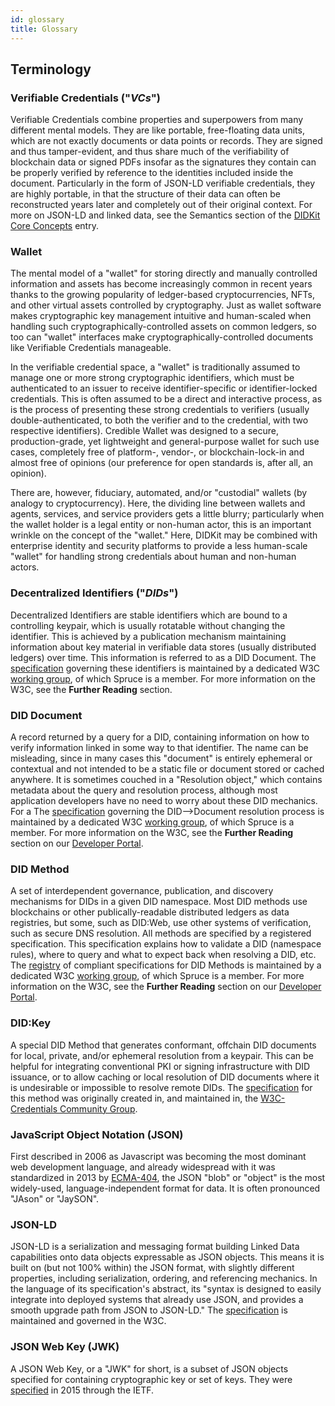 ```yaml
---
id: glossary
title: Glossary
---
```


## Terminology

### Verifiable Credentials ("*VCs*")
Verifiable Credentials combine properties and superpowers from many different
mental models. They are like portable, free-floating data units, which are not
exactly documents or data points or records. They are signed and thus
tamper-evident, and thus share much of the verifiability of blockchain data or
signed PDFs insofar as the signatures they contain can be properly verified by
reference to the identities included inside the document. Particularly in the
form of JSON-LD verifiable credentials, they are highly portable, in that the
structure of their data can often be reconstructed years later and completely
out of their original context. For more on JSON-LD and linked data, see the
Semantics section of the [DIDKit Core
Concepts](/docs/didkit/concepts.md#Semantics) entry.

### Wallet
The mental model of a "wallet" for storing directly and manually controlled
information and assets has become increasingly common in recent years thanks to
the growing popularity of ledger-based cryptocurrencies, NFTs, and other virtual
assets controlled by cryptography. Just as wallet software makes cryptographic
key management intuitive and human-scaled when handling such
cryptographically-controlled assets on common ledgers, so too can "wallet"
interfaces make cryptographically-controlled documents like Verifiable
Credentials manageable. 

In the verifiable credential space, a "wallet" is traditionally assumed to
manage one or more strong cryptographic identifiers, which must be authenticated
to an issuer to receive identifier-specific or identifier-locked credentials.
This is often assumed to be a direct and interactive process, as is the process
of presenting these strong credentials to verifiers (usually
double-authenticated, to both the verifier and to the credential, with two
respective identifiers). Credible Wallet was designed to a secure,
production-grade, yet lightweight and general-purpose wallet for such use cases,
completely free of platform-, vendor-, or blockchain-lock-in and almost free of
opinions (our preference for open standards is, after all, an opinion).

There are, however, fiduciary, automated, and/or "custodial" wallets (by analogy
to cryptocurrency). Here, the dividing line between wallets and agents,
services, and service providers gets a little blurry; particularly when the
wallet holder is a legal entity or non-human actor, this is an important wrinkle
on the concept of the "wallet." Here, DIDKit may be combined with enterprise
identity and security platforms to provide a less human-scale "wallet" for
handling strong credentials about human and non-human actors. 

### Decentralized Identifiers ("*DIDs*")
Decentralized Identifiers are stable identifiers which are bound to a
controlling keypair, which is usually rotatable without changing the identifier.
This is achieved by a publication mechanism maintaining information about key
material in verifiable data stores (usually distributed ledgers) over time. This
information is referred to as a DID Document. The
[specification](https://www.w3.org/TR/did-core/) governing these identifiers is
maintained by a dedicated W3C [working group](https://www.w3.org/2019/did-wg/),
of which Spruce is a member. For more information on the W3C, see the **Further
Reading** section.

### DID Document

A record returned by a query for a DID, containing information on how to verify
information linked in some way to that identifier. The name can be misleading,
since in many cases this "document" is entirely ephemeral or contextual and not
intended to be a static file or document stored or cached anywhere.  It is
sometimes couched in a "Resolution object," which contains metadata about the
query and resolution process, although most application developers have no need
to worry about these DID mechanics. For a The
[specification](https://w3c-ccg.github.io/did-resolution/) governing the
DID-->Document resolution process is maintained by a dedicated W3C [working
group](https://www.w3.org/2019/did-wg/), of which Spruce is a member. For more
information on the W3C, see the **Further Reading** section on our [Developer
Portal](https://spruceid.dev/docs/further-reading).

### DID Method
A set of interdependent governance, publication, and discovery mechanisms for
DIDs in a given DID namespace. Most DID methods use blockchains or other
publically-readable distributed ledgers as data registries, but some, such as
DID:Web, use other systems of verification, such as secure DNS resolution. All
methods are specified by a registered specification. This specification explains
how to validate a DID (namespace rules), where to query and what to expect back
when resolving a DID, etc. The
[registry](https://w3c.github.io/did-spec-registries/#did-methods) of compliant
specifications for DID Methods is maintained by a dedicated W3C [working
group](https://www.w3.org/2019/did-wg/), of which Spruce is a member. For more
information on the W3C, see the **Further Reading** section on our [Developer
Portal](https://spruceid.dev/docs/further-reading).

### DID:Key
A special DID Method that generates conformant, offchain DID documents for
local, private, and/or ephemeral resolution from a keypair. This can be helpful
for integrating conventional PKI or signing infrastructure with DID issuance, or
to allow caching or local resolution of DID documents where it is undesirable or
impossible to resolve remote DIDs. The
[specification](https://w3c-ccg.github.io/did-method-key/) for this method was
originally created in, and maintained in, the [W3C-Credentials Community
Group](https://w3c-ccg.github.io/).
  
### JavaScript Object Notation (JSON)

First described in 2006 as Javascript was becoming the most dominant web
development language, and already widespread with it was standardized in 2013 by
[ECMA-404](https://www.ecma-international.org/publications-and-standards/standards/ecma-404/),
the JSON "blob" or "object" is the most widely-used, language-independent format
for data. It is often pronounced "JAson" or "JaySON".

### JSON-LD 

JSON-LD is a serialization and messaging format building Linked Data
capabilities onto data objects expressable as JSON objects. This means it is
built on (but not 100% within) the JSON format, with slightly different
properties, including serialization, ordering, and referencing mechanics.  In
the language of its specification's abstract, its "syntax is designed to easily
integrate into deployed systems that already use JSON, and provides a smooth
upgrade path from JSON to JSON-LD." The
[specification](https://json-ld.org/spec/latest/json-ld/) is maintained and
governed in the W3C.

### JSON Web Key (JWK)

A JSON Web Key, or a "JWK" for short, is a subset of JSON objects specified for
containing cryptographic key or set of keys. They were
[specified](https://tools.ietf.org/html/rfc7517) in 2015 through the IETF.
